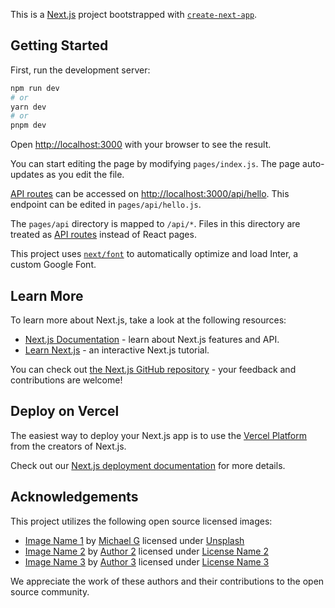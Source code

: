 This is a [Next.js](https://nextjs.org/) project bootstrapped with [`create-next-app`](https://github.com/vercel/next.js/tree/canary/packages/create-next-app).

## Getting Started

First, run the development server:

```bash
npm run dev
# or
yarn dev
# or
pnpm dev
```

Open [http://localhost:3000](http://localhost:3000) with your browser to see the result.

You can start editing the page by modifying `pages/index.js`. The page auto-updates as you edit the file.

[API routes](https://nextjs.org/docs/api-routes/introduction) can be accessed on [http://localhost:3000/api/hello](http://localhost:3000/api/hello). This endpoint can be edited in `pages/api/hello.js`.

The `pages/api` directory is mapped to `/api/*`. Files in this directory are treated as [API routes](https://nextjs.org/docs/api-routes/introduction) instead of React pages.

This project uses [`next/font`](https://nextjs.org/docs/basic-features/font-optimization) to automatically optimize and load Inter, a custom Google Font.

## Learn More

To learn more about Next.js, take a look at the following resources:

- [Next.js Documentation](https://nextjs.org/docs) - learn about Next.js features and API.
- [Learn Next.js](https://nextjs.org/learn) - an interactive Next.js tutorial.

You can check out [the Next.js GitHub repository](https://github.com/vercel/next.js/) - your feedback and contributions are welcome!

## Deploy on Vercel

The easiest way to deploy your Next.js app is to use the [Vercel Platform](https://vercel.com/new?utm_medium=default-template&filter=next.js&utm_source=create-next-app&utm_campaign=create-next-app-readme) from the creators of Next.js.

Check out our [Next.js deployment documentation](https://nextjs.org/docs/deployment) for more details.

## Acknowledgements

This project utilizes the following open source licensed images:

- [Image Name 1](https://unsplash.com/es/fotos/_aEtAEp3e0c?utm_source=unsplash&utm_medium=referral&utm_content=creditCopyText) by [Michael G](https://unsplash.com/@escape_your_mind?utm_source=unsplash&utm_medium=referral&utm_content=creditCopyText) licensed under [Unsplash](https://unsplash.com/es/licencia)
- [Image Name 2](https://image2-url.com) by [Author 2](https://author2-url.com) licensed under [License Name 2](https://license2-url.com)
- [Image Name 3](https://image3-url.com) by [Author 3](https://author3-url.com) licensed under [License Name 3](https://license3-url.com)

We appreciate the work of these authors and their contributions to the open source community.
  